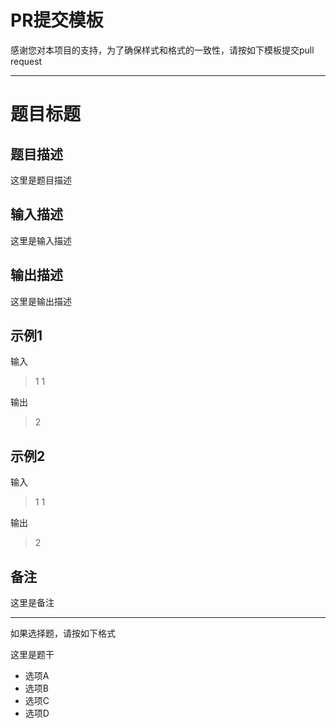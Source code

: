 # PR提交模板

感谢您对本项目的支持，为了确保样式和格式的一致性，请按如下模板提交pull request

---

# 题目标题

## 题目描述

这里是题目描述



## 输入描述

这里是输入描述



## 输出描述

这里是输出描述



## 示例1

输入

> 1 1

输出

> 2

## 示例2

输入

> 1 1

输出

> 2



## 备注

这里是备注



-----

如果选择题，请按如下格式

这里是题干

- 选项A
- 选项B
- 选项C
- 选项D